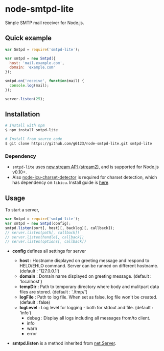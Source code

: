 # node-smtpd-lite
Simple SMTP mail receiver for Node.js.

## Quick example
```js
var Smtpd = require('smtpd-lite');

var smtpd = new Smtpd({
  host: 'mail.example.com',
  domain: 'example.com'
});

smtpd.on('receive', function(mail) {
  console.log(mail);
});

server.listen(25);
```

## Installation

```bash
# Install with npm
$ npm install smtpd-lite

# Install from source code
$ git clone https://github.com/g6123/node-smtpd-lite.git smtpd-lite
```

### Dependency
 - `smtpd-lite` uses [new stream API (stream2)](http://blog.nodejs.org/2012/12/20/streams2/), and is supported for Node.js v0.10+.
 - Also [node-icu-charset-detector](/mooz/node-icu-charset-detector) is required for charset detection, which has dependency on `libicu`. Install guide is [here](/mooz/node-icu-charset-detector#installing-icu).

## Usage
To start a server,
```js
var Smtpd = require('smtpd-lite');
var smtpd = new Smtpd(config);
smtpd.listen(port[, host][, backlog][, callback]);
// server.listen(path[, callback])
// server.listen(handle[, callback])
// server.listen(options[, callback])
```

- **config** defines all settings for server
  - **host** : Hostname displayed on greeting message and respond to HELO/EHLO command. Server can be runned on different hostname. (default : '127.0.0.1')
  - **domain** : Domain name displayed on greeting message. (default : 'localhost')
  - **tempDir** : Path to temporary directory where body and mulitpart data files are stored. (default : './tmp/')
  - **logFile** : Path to log file. When set as false, log file won't be created. (default : false)
  - **logLevel** : Log level for logging - both for stdout and file. (default : 'info')
    - debug : Display all logs including all messages from/to client.
    - info
    - warn
    - error

- **smtpd.listen** is a method inherited from [net.Server](https://nodejs.org/api/net.html#net_class_net_server).
